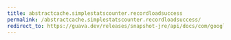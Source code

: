 ```yaml
---
title: abstractcache.simplestatscounter.recordloadsuccess
permalink: /abstractcache.simplestatscounter.recordloadsuccess/
redirect_to: https://guava.dev/releases/snapshot-jre/api/docs/com/google/common/cache/AbstractCache.SimpleStatsCounter.html#recordLoadSuccess-long-
---
```

